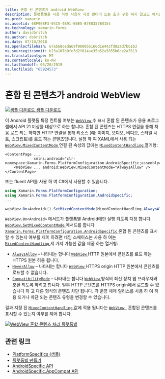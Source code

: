```yaml
---
title: 혼합 된 콘텐츠가 android WebView
description: 플랫폼별을 사용 하면 사용자 지정 렌더러 또는 효과 구현 하지 않고도 에서만 특정 플랫폼에서 사용할 수 있는 기능을 사용할 수 있습니다. 이 문서에서는 Android 플랫폼 특정 응용 프로그램에서 WebView에 혼합 된 콘텐츠를 표시 하는 해당 대상 API 21 이상를 사용 하는 방법에 설명 합니다.
ms.prod: xamarin
ms.assetid: 68F908F3-04C5-4B91-B6E5-B7E8357B4154
ms.technology: xamarin-forms
author: davidbritch
ms.author: dabritch
ms.date: 07/10/2018
ms.openlocfilehash: 67ab68ceda69f9000bb160d1e443fd82ad7b61b3
ms.sourcegitcommit: b23a107b0fe3d2f814ae35b52a5855b6ce2a3513
ms.translationtype: MT
ms.contentlocale: ko-KR
ms.lasthandoff: 05/20/2019
ms.locfileid: "65924573"
---
```

# <a name="webview-mixed-content-on-android"></a>혼합 된 콘텐츠가 android WebView

[![샘플 다운로드](~/media/shared/download.png) 샘플 다운로드](https://developer.xamarin.com/samples/xamarin-forms/UserInterface/PlatformSpecifics/)

이 Android 플랫폼 특정 컨트롤 여부는 [ `WebView` ](xref:Xamarin.Forms.WebView) 수 표시 혼합 된 콘텐츠가 응용 프로그램에서 API 21 이상를 대상으로 하는 합니다. 혼합 된 콘텐츠는 HTTPS 연결을 통해 처음 로드 되는 하지만 HTTP 연결을 통해 리소스 (예: 이미지, 오디오, 비디오, 스타일 시트, 스크립트)를 로드 하는 콘텐츠입니다. 설정 하 여 XAML에서 사용 되는 [ `WebView.MixedContentMode` ](xref:Xamarin.Forms.PlatformConfiguration.AndroidSpecific.WebView.MixedContentModeProperty) 연결 된 속성의 값에는 [ `MixedContentHandling` ](xref:Xamarin.Forms.PlatformConfiguration.AndroidSpecific.MixedContentHandling) 열거형:

```xaml
<ContentPage ...
             xmlns:android="clr-namespace:Xamarin.Forms.PlatformConfiguration.AndroidSpecific;assembly=Xamarin.Forms.Core">
    <WebView ... android:WebView.MixedContentMode="AlwaysAllow" />
</ContentPage>
```

또는 fluent API를 사용 하 여 C#에서 사용할 수 있습니다.

```csharp
using Xamarin.Forms.PlatformConfiguration;
using Xamarin.Forms.PlatformConfiguration.AndroidSpecific;
...

webView.On<Android>().SetMixedContentMode(MixedContentHandling.AlwaysAllow);
```

`WebView.On<Android>` 메서드가 플랫폼별 Android에만 실행 되도록 지정 합니다. [ `WebView.SetMixedContentMode` ](xref:Xamarin.Forms.PlatformConfiguration.AndroidSpecific.WebView.SetMixedContentMode(Xamarin.Forms.IPlatformElementConfiguration{Xamarin.Forms.PlatformConfiguration.Android,Xamarin.Forms.WebView},Xamarin.Forms.PlatformConfiguration.AndroidSpecific.MixedContentHandling)) 메서드를 합니다 [ `Xamarin.Forms.PlatformConfiguration.AndroidSpecific` ](xref:Xamarin.Forms.PlatformConfiguration.AndroidSpecific) 혼합 된 콘텐츠를 표시할 수 있는지 여부를 제어 하려면 네임 스페이스는 사용 하 여는 [ `MixedContentHandling` ](xref:Xamarin.Forms.PlatformConfiguration.AndroidSpecific.MixedContentHandling) 세 가지 가능한 값을 제공 하는 열거형:

- [`AlwaysAllow`](xref:Xamarin.Forms.PlatformConfiguration.AndroidSpecific.MixedContentHandling.AlwaysAllow) – 나타내는 합니다 [ `WebView` ](xref:Xamarin.Forms.WebView) HTTP 원본에서 콘텐츠를 로드 하는 HTTPS 원본 허용 됩니다.
- [`NeverAllow`](xref:Xamarin.Forms.PlatformConfiguration.AndroidSpecific.MixedContentHandling.NeverAllow) – 나타내는 합니다 [ `WebView` ](xref:Xamarin.Forms.WebView) HTTPS origin HTTP 원본에서 콘텐츠를 로드할 수 없습니다.
- [`CompatibilityMode`](xref:Xamarin.Forms.PlatformConfiguration.AndroidSpecific.MixedContentHandling.CompatibilityMode) – 나타내는 합니다 [ `WebView` ](xref:Xamarin.Forms.WebView) 방식의 최신 장치 웹 브라우저와 호환 되도록 하려고 합니다. 일부 HTTP 콘텐츠를 HTTPS origin에서 로드할 수 있습니다 하 고 다른 형식의 콘텐츠 차단 됩니다. 각 운영 체제 릴리스를 사용 하 여 허용 되거나 차단 되는 콘텐츠 유형을 변경할 수 있습니다.

결과 지정 된 [ `MixedContentHandling` ](xref:Xamarin.Forms.PlatformConfiguration.AndroidSpecific.MixedContentHandling) 값에 적용 됩니다는 [ `WebView` ](xref:Xamarin.Forms.WebView), 혼합된 콘텐츠를 표시할 수 있는지 여부를 제어 합니다.

[![WebView 혼합 콘텐츠 처리 플랫폼별](webview-mixed-content-images/webview-mixedcontent.png "WebView 혼합 콘텐츠 처리 플랫폼별")](webview-mixed-content-images/webview-mixedcontent-large.png#lightbox "WebView 혼합 콘텐츠 처리 플랫폼 전용")

## <a name="related-links"></a>관련 링크

- [PlatformSpecifics (샘플)](https://developer.xamarin.com/samples/xamarin-forms/UserInterface/PlatformSpecifics/)
- [플랫폼별 만들기](~/xamarin-forms/platform/platform-specifics/index.md#creating-platform-specifics)
- [AndroidSpecific API](xref:Xamarin.Forms.PlatformConfiguration.AndroidSpecific)
- [AndroidSpecific.AppCompat API](xref:Xamarin.Forms.PlatformConfiguration.AndroidSpecific.AppCompat)
